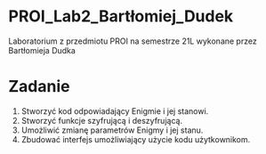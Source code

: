 # PROI_Lab2_Bartłomiej_Dudek

Laboratorium z przedmiotu PROI na semestrze 21L wykonane przez Bartłomieja Dudka

# Zadanie
1. Stworzyć kod odpowiadający Enigmie i jej stanowi.
2. Stworzyć funkcje szyfrującą i deszyfrującą.
3. Umożliwić zmianę parametrów Enigmy i jej stanu.
4. Zbudować interfejs umożliwiający użycie kodu użytkownikom.
